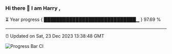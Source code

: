 ### Hi there 👋 I am Harry , 

⏳ Year progress { █████████████████████████████▁ } 97.69 %

---

⏰ Updated on Sat, 23 Dec 2023 13:38:48 GMT

![Progress Bar CI](https://github.com/duykhang68/duykhang68/workflows/Progress%20Bar%20CI/badge.svg)
